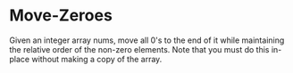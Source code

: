 # Move-Zeroes
Given an integer array nums, move all 0's to the end of it while maintaining the relative order of the non-zero elements. Note that you must do this in-place without making a copy of the array.
